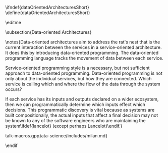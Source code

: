 \ifndef{dataOrientedArchitecturesShort}
\define{dataOrientedArchitecturesShort}

\editme

\subsection{Data-oriented Architectures}

\notes{Data-oriented architectures aim to address
the rat's nest that is the current interaction between the services in a
service-oriented architecture. It does this by introducing data-oriented
programming. The data-oriented programming language tracks the movement
of data between each service.

Service-oriented programming style is a necessary, but not sufficient
approach to data-oriented programming. Data-oriented programming is not
only about the individual services, but how they are connected. Which
service is calling which and where the flow of the data through the
system occurs?

If each service has its inputs and outputs declared on a wider
ecosystem, then we can programmatically determine which inputs effect
which decisions. This programmatic discovery is vital because as systems
are built compositionally, the actual inputs that affect a final
decision may not be known to any of the software engineers who are
maintaining the system\ifdef{lancelot} (except perhaps Lancelot)\endif.}

talk-macros.gpp}ata-science/includes/milan.md}

\endif
